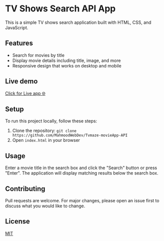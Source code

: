 # TV Shows Search API App

This is a simple TV shows search application built with HTML, CSS, and JavaScript.

## Features

- Search for movies by title
- Display movie details including title, image, and more
- Responsive design that works on desktop and mobile

## Live demo

[Click for Live app 🌐](https://tvshows-api-mahmood.vercel.app/)

## Setup

To run this project locally, follow these steps:

1. Clone the repository: `git clone https://github.com/MahmoodWebDev/Tvmaze-movieApp-API`
2. Open `index.html` in your browser

## Usage

Enter a movie title in the search box and click the "Search" button or press "Enter". The application will display matching results below the search box.

## Contributing

Pull requests are welcome. For major changes, please open an issue first to discuss what you would like to change.

## License

[MIT](https://choosealicense.com/licenses/mit/)
